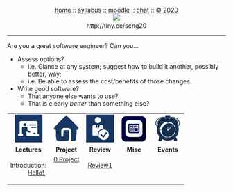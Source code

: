 <a name=top>
<p align=center>
<a href="https://tiny.cc/seng20">home</a> ::
<a href="https://github.com/txt/se20/blob/master/docs/syllabus.md#top">syllabus</a> ::
<a href="https://moodle-courses2021.wolfware.ncsu.edu/course/view.php?id=3873">moodle</a> ::
<a href="http://seng20.slack.com">chat</a>  ::
<a href="https://github.com/txt/se20/blob/master/LICENSE.md#top">&copy; 2020</a>  
<br>
<a href="http://tiny.cc/seng20"><img  width=350
  src="https://raw.githubusercontent.com/txt/se20/master/etc/img/teamBanner.png"></a>
<br>
http://tiny.cc/seng20
<hr>

Are you a great software engineer? Can you...

- Assess options?
  - i.e. Glance at any system; suggest how to build it another, possibly better, way;
  - i.e. Be able to assess the cost/benefits of those changes.
- Write good software?
  - That  anyone else wants to use?
  - That is clearly  _better_ than something else?


<table width="100%" border=0 align=center>
<tr>
<td align=center><img           src="etc/img/lectures.gif"></td>
<td align=center><img           src="etc/img/homework.png"></td>
<td align=center><img           src="etc/img/review.gif"></td>
<td align=center><img           src="etc/img/news.png"></td>
<td align=center><img  width=64 src="etc/img/time.png"></td>
</tr>
<tr>
<td align=center><b>Lectures</b></td>
<td align=center><b>Project</b>
</td><td align=center><b>Review </td>
<td align=center><b>Misc</b> </td>
<td align=center><b>Events</b> </td>
</tr>
<tr>
<td valign=top  xwidth="100px">

<!-- -------------------------------- -->
<dl>
<dt>
Introduction:
<dd>
<a href="doc/l00hello.md">Hello!</a>,
</dl>


<!-- -------------------------------- -->

</td><td align=center valign=top xwidth="100px">
<a href="doc/project.md">0.Project</a>

</td>
<td align=center   valign=top xwidth="100px">
   
<a href="doc/review1.md">Review1</a><br>
  
</td>
<td align=center valign=top  xwidth="100px">
</td>
<td>
</td>
</tr>

</table>
